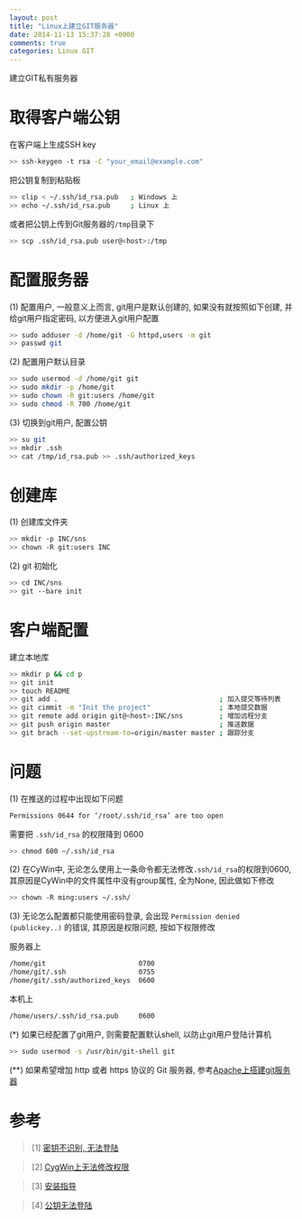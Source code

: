 ```yaml
---
layout: post
title: "Linux上建立GIT服务器"
date: 2014-11-13 15:37:28 +0000
comments: true
categories: Linux GIT
---
```


建立GIT私有服务器

# 取得客户端公钥

在客户端上生成SSH key

```bash
>> ssh-keygen -t rsa -C "your_email@example.com"
```

把公钥复制到粘贴板

```bash
>> clip < ~/.ssh/id_rsa.pub   ; Windows 上
>> echo ~/.ssh/id_rsa.pub     ; Linux 上
```

或者把公钥上传到Git服务器的`/tmp`目录下

```bash
>> scp .ssh/id_rsa.pub user@<host>:/tmp
```

# 配置服务器

(1) 配置用户, 一般意义上而言, git用户是默认创建的, 如果没有就按照如下创建, 并给git用户指定密码, 以方便进入git用户配置

```bash
>> sudo adduser -d /home/git -G httpd,users -m git
>> passwd git
```

(2) 配置用户默认目录

```bash
>> sudo usermod -d /home/git git
>> sudo mkdir -p /home/git
>> sudo chown -R git:users /home/git
>> sudo chmod -R 700 /home/git
```

(3) 切换到git用户, 配置公钥

```bash
>> su git
>> mkdir .ssh
>> cat /tmp/id_rsa.pub >> .ssh/authorized_keys
```

# 创建库

(1) 创建库文件夹

```bash
>> mkdir -p INC/sns
>> chown -R git:users INC
```

(2) git 初始化

```bash
>> cd INC/sns
>> git --bare init
```

# 客户端配置

建立本地库

```bash
>> mkdir p && cd p
>> git init
>> touch README
>> git add .                                        ; 加入提交等待列表
>> git cimmit -m "Init the project"                 ; 本地提交数据
>> git remote add origin git@<host>:INC/sns         ; 增加远程分支
>> git push origin master                           ; 推送数据
>> git brach --set-upstream-to=origin/master master ; 跟踪分支
```

# 问题

(1) 在推送的过程中出现如下问题

```bash
Permissions 0644 for ‘/root/.ssh/id_rsa’ are too open
```

需要把 `.ssh/id_rsa` 的权限降到 0600

```bash
>> chmod 600 ~/.ssh/id_rsa
```

(2) 在CyWin中, 无论怎么使用上一条命令都无法修改`.ssh/id_rsa`的权限到0600,其原因是CyWin中的文件属性中没有group属性, 全为None, 因此做如下修改

```bash
>> chown -R ming:users ~/.ssh/
```

(3) 无论怎么配置都只能使用密码登录, 会出现 `Permission denied (publickey..)` 的错误, 其原因是权限问题, 按如下权限修改

服务器上

```bash
/home/git                       0700
/home/git/.ssh                  0755
/home/git/.ssh/authorized_keys  0600
```

本机上

```bash
/home/users/.ssh/id_rsa.pub     0600
```

(*) 如果已经配置了git用户, 则需要配置默认shell, 以防止git用户登陆计算机

```bash
>> sudo usermod -s /usr/bin/git-shell git
```

(**) 如果希望增加 http 或者 https 协议的 Git 服务器, 参考[Apache上搭建git服务器](http://www.cnblogs.com/dudu/archive/2012/12/09/linux-apache-git.html)

# 参考

> [1] [密钥不识别, 无法登陆](http://www.cppblog.com/gezidan/archive/2011/08/19/153826.html)

> [2] [CygWin上无法修改权限](http://www.th7.cn/system/win/201311/46849.shtml)

> [3] [安装指导](http://www.liaoxuefeng.com/wiki/0013739516305929606dd18361248578c67b8067c8c017b000/00137583770360579bc4b458f044ce7afed3df579123eca000)

> [4] [公钥无法登陆](http://keben1983.blog.163.com/blog/static/143638081201242511182844/)

